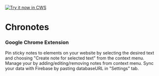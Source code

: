 <a target="_blank" href="https://chrome.google.com/webstore/detail/chronotes/dlokjpkfkcpodigokkjjpomofimjhpnb">![Try it now in CWS](https://raw.github.com/GoogleChrome/chrome-app-samples/master/tryitnowbutton.png "Click here to install Chronotes from the Chrome Web Store")</a>

# Chronotes

### Google Chrome Extension

Pin sticky notes to elements on your website by selecting the desired text and choosing "Create note for selected text" from the context menu. Manage your by adding/editing/removing notes from context menu. Sync your data with Firebase by pasting databaseURL in "Settings" tab.
